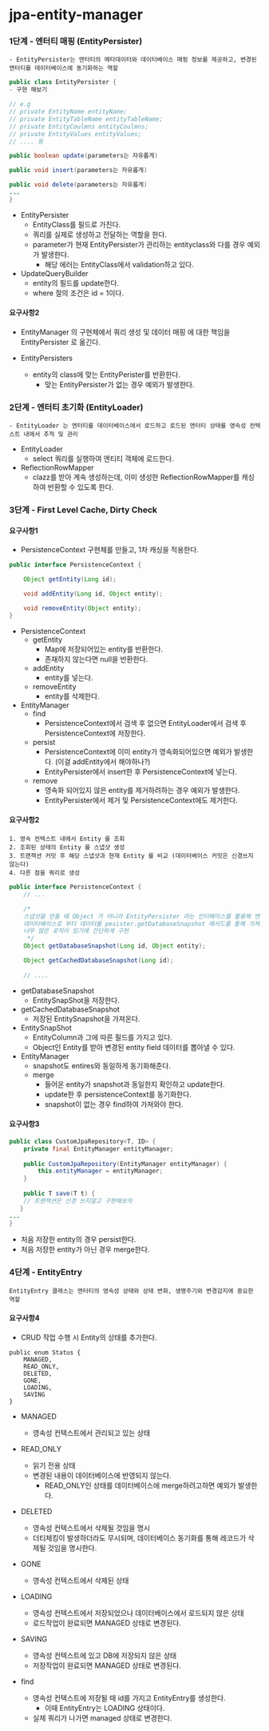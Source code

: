# jpa-entity-manager

### 1단계 - 엔터티 매핑 (EntityPersister)
```
- EntityPersister는 엔터티의 메타데이터와 데이터베이스 매핑 정보를 제공하고, 변경된 엔터티를 데이터베이스에 동기화하는 역할
```
```java
public class EntityPersister {
- 구현 해보기

// e.g 
// private EntityName entityName;
// private EntityTableName entityTableName;
// private EntityCoulmns entityCoulmns;
// private EntityValues entityValues;
// .... 등

public boolean update(parameters는 자유롭게)

public void insert(parameters는 자유롭게)

public void delete(parameters는 자유롭게)
...
}
```
- EntityPersister
  - EntityClass를 필드로 가진다.
  - 쿼리를 실제로 생성하고 전달하는 역할을 한다.
  - parameter가 현재 EntityPersister가 관리하는 entityclass와 다를 경우 예외가 발생한다.
    - 해당 에러는 EntityClass에서 validation하고 있다.
- UpdateQueryBuilder
  - entity의 필드를 update한다.
  - where 절의 조건은 id = 1이다.

#### 요구사항2
- EntityManager 의 구현체에서 쿼리 생성 및 데이터 매핑 에 대한 책임을 EntityPersister 로 옮긴다.

- EntityPersisters
  - entity의 class에 맞는 EntityPerister를 반환한다.
    - 맞는 EntityPersister가 없는 경우 예외가 발생한다.

### 2단계 - 엔터티 초기화 (EntityLoader)
```
- EntityLoader 는 엔터티를 데이터베이스에서 로드하고 로드된 엔터티 상태를 영속성 컨텍스트 내에서 추적 및 관리
```
- EntityLoader
  - select 쿼리를 실행하여 엔티티 객체에 로드한다.
- ReflectionRowMapper
  - clazz를 받아 계속 생성하는데, 이미 생성한 ReflectionRowMapper를 캐싱하여 반환할 수 있도록 한다.

### 3단계 - First Level Cache, Dirty Check
#### 요구사항1
- PersistenceContext 구현체를 만들고, 1차 캐싱을 적용한다.
```java
public interface PersistenceContext {

    Object getEntity(Long id);

    void addEntity(Long id, Object entity);

    void removeEntity(Object entity);
}
```
- PersistenceContext
  - getEntity
    - Map에 저장되어있는 entity를 반환한다.
    - 존재하지 않는다면 null을 반환한다.
  - addEntity
    - entity를 넣는다.
  - removeEntity
    - entity를 삭제한다.
- EntityManager
  - find
    - PersistenceContext에서 검색 후 없으면 EntityLoader에서 검색 후 PersistenceContext에 저장한다.
  - persist
    - PersistenceContext에 이미 entity가 영속화되어있으면 예외가 발생한다. (이걸 addEntity에서 해야하나?)
    - EntityPersister에서 insert한 후 PersistenceContext에 넣는다.
  - remove
    - 영속화 되어있지 않은 entity를 제거하려하는 경우 예외가 발생한다.
    - EntityPersister에서 제거 및 PersistenceContext에도 제거한다.

#### 요구사항2
```
1. 영속 컨텍스트 내에서 Entity 를 조회
2. 조회된 상태의 Entity 를 스냅샷 생성
3. 트랜잭션 커밋 후 해당 스냅샷과 현재 Entity 를 비교 (데이터베이스 커밋은 신경쓰지 않는다)
4. 다른 점을 쿼리로 생성
```
```java
public interface PersistenceContext {
    // ...

    /*
    스냅샷을 만들 때 Object 가 아니라 EntityPersister 라는 인터페이스를 활용해 엔티티가 영속화 될 때 
    데이터베이스로 부터 데이터를 pesister.getDatabaseSnapshot 메서드를 통해 가져옴 
    너무 많은 로직이 있기에 간단하게 구현
     */
    Object getDatabaseSnapshot(Long id, Object entity);

    Object getCachedDatabaseSnapshot(Long id);
    
    // ....
```
- getDatabaseSnapshot
  - EntitySnapShot을 저장한다.
- getCachedDatabaseSnapshot 
  - 저장된 EntitySnapshot을 가져온다.
- EntitySnapShot
  - EntityColumn과 그에 따른 필드를 가지고 있다.
  - Object인 Entity를 받아 변경된 entity field 데이터를 뽑아낼 수 있다. 
- EntityManager
  - snapshot도 entires와 동일하게 동기화해준다.
  - merge
    - 들어온 entity가 snapshot과 동일한지 확인하고 update한다.
    - update한 후 persistenceContext를 동기화한다.
    - snapshot이 없는 경우 find하여 가져와야 한다.

#### 요구사항3
```java
public class CustomJpaRepository<T, ID> {
    private final EntityManager entityManager;
    
    public CustomJpaRepository(EntityManager entityManager) {
        this.entityManager = entityManager;
    }
    
    public T save(T t) {
    // 트랜잭션은 신경 쓰지말고 구현해보자
   }
...
}
```
- 처음 저장한 entity의 경우 persist한다.
- 처음 저장한 entity가 아닌 경우 merge한다.

### 4단계 - EntityEntry
```
EntityEntry 클래스는 엔터티의 영속성 상태와 상태 변화, 생명주기와 변경감지에 중요한 역할
```
#### 요구사항4
- CRUD 작업 수행 시 Entity의 상태를 추가한다.
```
public enum Status {
	MANAGED,
	READ_ONLY,
	DELETED,
	GONE,
	LOADING,
	SAVING
}
``` 
- MANAGED
  - 영속성 컨텍스트에서 관리되고 있는 상태
- READ_ONLY
  - 읽기 전용 상태
  - 변경된 내용이 데이터베이스에 반영되지 않는다.
    - READ_ONLY인 상태를 데이터베이스에 merge하려고하면 예외가 발생한다.
- DELETED
  - 영속성 컨텍스트에서 삭제될 것임을 명시
  - 더티체킹이 발생하더라도 무시되며, 데이터베이스 동기화를 통해 레코드가 삭제될 것임을 명시한다.
- GONE
  - 영속성 컨텍스트에서 삭제된 상태
- LOADING
  - 영속성 컨텍스트에서 저장되었으나 데이터베이스에서 로드되지 않은 상태
  - 로드작업이 완료되면 MANAGED 상태로 변경된다.
- SAVING
  - 영속성 컨텍스트에 있고 DB에 저장되지 않은 상태
  - 저장작업이 완료되면 MANAGED 상태로 변경된다.

- find
  - 영속성 컨텍스트에 저장될 때 id를 가지고 EntityEntry를 생성한다.
    - 이때 EntityEntry는 LOADING 상태이다.
  - 실제 쿼리가 나가면 managed 상태로 변경한다.
